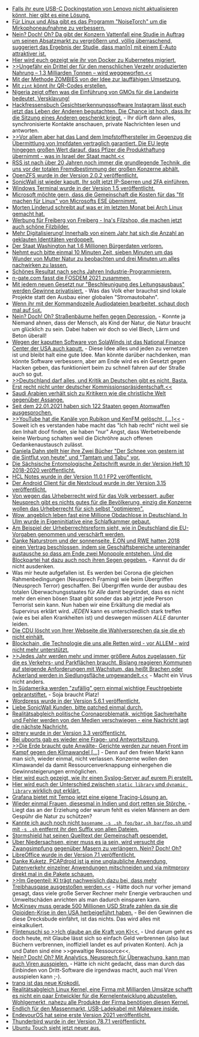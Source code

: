 * [Falls ihr eure USB-C Dockingstation von Lenovo nicht aktualisieren könnt, hier gibt es eine Lösung.](https://forums.lenovo.com/t5/Displays-Options-and-Accessories/Can-t-update-firmware-for-displayport-on-ThinkPad-USB-C-Dock-Gen2/m-p/4506706?page=3#5245822)
* [Für Linux und Alsa gibt es das Programm "NoiseTorch" um die Mirkophoneaufnahme zu verbessern.](https://www.onli-blogging.de/2008/Laermfilter-fuers-Mikrofon-unter-Alsa.html)
* [Nein? Doch! Oh? Da gibt der Konzern Vattenfall eine Studie in Auftrag um seinen Absatzmarkt zu vergrößern und, völlig überraschend, suggeriert das Ergebnis der Studie, dass man[n] mit einem E-Auto attraktiver ist.](https://www.sonnenseite.com/de/mobilitaet/darum-sind-fahrer-von-elektroautos-so-beliebt/)
* [Hier wird euch gezeigt wie ihr von Docker zu Kubernetes migriert.](https://www.opensourcerers.org/2021/02/01/how-to-go-from-docker-to-kubernetes-the-right-way/)
* [>>Ungefähr ein Drittel der für den menschlichen Verzehr produzierten Nahrung – 1,3 Milliarden Tonnen – wird weggeworfen.<<](https://netzfrauen.org/2021/02/01/foodwaste-6/)
* [Mit der Methode ZOMBIES von der Idee zur lauffähigen Umsetzung.](https://opensource.com/article/21/2/development-guide)
* [Mit `zint` könnt ihr QR-Codes erstellen.](https://opensource.com/article/21/2/zint-barcode-generator)
* [Nigeria zeigt offen was die Einführung von GMOs für die Landwirte bedeutet, Versklavung!](https://netzfrauen.org/2021/02/01/nigeria-4/)
* [Hackfressensbuch Gesichtserkennungssoftware Instagram lässt euch jetzt das Leben der Anderen begutachten. Die Chance ist hoch, dass Ihr die Sitzung eines Anderen geschenkt kriegt.](https://blog.fefe.de/?ts=9ee93b1b) - Ihr dürft dann alles, synchronisierte Kontakte anschauen, private Nachrichten lesen und antworten.
* [>>Vor allem aber hat das Land dem Impfstoffhersteller im Gegenzug die Übermittlung von Impfdaten vertraglich garantiert. Die EU legte hingegen großen Wert darauf, dass Pfizer die Produkthaftung übernimmt - was in Israel der Staat macht.<<](https://blog.fefe.de/?ts=9ee93b9a)
* [RSS ist nach über 20 Jahren noch immer die grundlegende Technik, die uns vor der totalen Fremdbestimmung der großen Konzerne abhält.](https://cloud.bazzline.net/index.php/apps/news/#/items/unread)
* [OpenZFS wurde in der Version 2.0.2 veröffentlicht.](https://www.phoronix.com/scan.php?page=news_item&px=OpenZFS-2.0.2-Released)
* [SonicWall ist wieder kaputt. Ihr sollt jetzt IP-Sperren und 2FA einführen.](https://www.bleepingcomputer.com/news/security/sonicwall-sma-100-zero-day-exploit-actively-used-in-the-wild/)
* [Windows Terminal wurde in der Version 1.5 veröffentlicht.](https://www.windowspro.de/news/windows-terminal-16-preview-erhaelt-gui-fuer-einstellungen-v15-nun-offizielles-release/04697)
* [Microsoft möchte gern, dass die Gemeinschaft die Kosten für das "fit machen für Linux" von Microsofts ESE übernimmt.](https://www.phoronix.com/scan.php?page=news_item&px=MS-ESE-Open-Source)
* [Morten Linderud schreibt auf was er im letzten Monat bei Arch Linux gemacht hat.](https://linderud.dev/blog/foss-activities-in-january-2020/)
* [Werbung für Freiberg von Freiberg - Ina's Filzshop, die machen jetzt auch schöne Filzbilder.](https://www.inasfilzshop.de/de/)
* [Mehr Digitalisierung! Innerhalb von einem Jahr hat sich die Anzahl an geklauten Identitäten verdoppelt.](https://www.bleepingcomputer.com/news/security/us-govt-number-of-identity-theft-reports-doubled-last-year/)
* [Der Staat Washington hat 1.6 Millionen Bürgerdaten verloren.](https://www.bleepingcomputer.com/news/security/data-breach-exposes-16-million-washington-unemployment-claims/)
* [Nehmt euch bitte einmal 10 Minuten Zeit, sieben Minuten um das Wunder von Mutter Natur zu beobachten und drei Minuten um alles nachwirken zu lassen.](https://www.nationalgeographic.com/animals/2019/02/time-lapse-film-shows-salamander-development/)
* [Schönes Resultat nach sechs Jahren Industrie-Programmierern.](https://chriskiehl.com/article/thoughts-after-6-years)
* [n-gate.com fasst die FOSDEM 2021 zusammen.](http://n-gate.com/fosdem/2021/02/01/0/)
* [Mit jedem neuen Gesetzt nur "Beschleunigung des Leitungsausbaus" werden Gewinne privatisiert.](https://www.sonnenseite.com/de/energie/oekostromausbau-schnellerer-ausbau-statt-mehr-lange-leitungen/) - Was das Volk eher brauchst sind lokale Projekte statt den Ausbau einer globalen "Stromautobahn".
* [Wenn ihr mit der Kommandozeile Audiodateien bearbeitet, schaut doch mal auf `SoX`.](https://opensource.com/article/20/2/linux-sox)
* [Nein? Doch! Oh? Straßenbäume helfen gegen Depression.](https://www.sonnenseite.com/de/wissenschaft/strassenbaeume-als-mittel-gegen-depressionen/) - Konnte ja Niemand ahnen, dass der Mensch, als Kind der Natur, die Natur braucht um glücklich zu sein. Dabei haben wir doch so viel Blech, Lärm und Beton überall!
* [Wegen der kaputten Software von SolaWinds ist das National Finance Center der USA auch kaputt.](https://www.bleepingcomputer.com/news/security/us-federal-payroll-agency-hacked-using-solarwinds-software-flaw/) - Diese Idee alles und jeden zu vernetzen ist und bleibt halt eine gute Idee. Man könnte darüber nachdenken, man könnte Software verbessern, aber am Ende wird es ein Gesetzt gegen Hacken geben, das funktioniert beim zu schnell fahren auf der Straße auch so gut.
* [>>Deutschland darf alles, und Kritik an Deutschen gibt es nicht. Basta. Erst recht nicht unter deutscher Kommissionspräsidentschaft.<<](https://martinsonneborn.de/aus-dem-naehkasten-der-kommission/)
* [Saudi Arabien verhält sich zu Kritikern wie die christliche Welt gegenüber Assange.](https://netzfrauen.org/2021/02/02/saudi-arabia-4/)
* [Seit dem 22.01.2021 haben sich 122 Staaten gegen Atomwaffen ausgesprochen.](https://weltnetz.tv/video/2448-atomwaffenverbotsvertrag-unterzeichnen)
* [>>YouTube hat die Kanäle von Rubikon und KenFM gelöscht, [...]<<](https://weltnetz.tv/video/2445-youtube-schmeisst-kenfm-raus) - Soweit ich es verstanden habe macht das "Ich hab recht" nicht weil sie den Inhalt doof finden, sie haben "nur" Angst, dass Werbetreibende keine Werbung schalten weil die Dichröhre auch offenen Gedankenaustausch zulässt.
* [Daniela Dahn stellt hier ihre Zwei Bücher "Der Schnee von gestern ist die Sintflut von heute" und "Tamtam und Tabu" vor.](https://weltnetz.tv/video/2432-ddr-schnee-von-gestern)
* [Die Sächsische Entomologische Zeitschrift wurde in der Version Heft 10 2018-2020 veröffentlicht.](https://sachsen.nabu.de/tiereundpflanzen/insektenundspinnen/29340.html)
* [HCL Notes wurde in der Version 11.0.1 FP2 veröffentlicht.](https://support.hcltechsw.com/csm?id=kb_article&sysparm_article=KB0086867&sys_kb_id=f9e514f11b42a8d0a2f48661cd4bcb0d)
* [Der Android Client für die Nextcloud wurde in der Version 3.15 veröffentlicht.](https://nextcloud.com/blog/android-client-3-15-is-here-bringing-ui-improvements-a-new-media-view-and-over-120-fixes-to-the-users/)
* [Von wegen das Urheberrecht wird für das Volk verbessert, außer Neusprech gibt es nichts gutes für die Bevölkerung, einzig die Konzerne wollen das Urheberrecht für sich selbst "optimieren".](https://netzpolitik.org/2021/lobbyismus-und-kampagnen-neues-gezerre-um-die-urheberrechtsreform/)
* [Wow, angeblich leben fast eine Millione Obdachlose in Deutschland. In Ulm wurde in Eigeninitiative eine Schlafkammer gebaut.](https://netzfrauen.org/2021/02/02/germany/)
* [Am Beispiel der Urheberrechtsreform sieht, wie in Deutschland die EU-Vorgaben genommen und verschärft werden.](https://freiheitsrechte.org/julia-reda-zur-urheberrechtsreform/)
* [Danke Naturstrom und der sonnenseite, E.ON und RWE hatten 2018 einen Vertrag beschlossen, indem sie Geschäftsbereiche untereinander austausche so dass am Ende zwei Monopole entstehen. Und die Blockpartei hat dazu auch noch ihren Segen gegeben.](https://www.sonnenseite.com/de/wirtschaft/naturstrom-statement-zur-zweiten-klage-gegen-den-e-on-rwe-deal/) - Kannst du dir nicht ausdenken.
* Was mir heute aufgefallen ist. Es werden bei Corona die gleichen Rahmenbedingungen (Neusprech Framing) wie beim Übergriffen (Neusprech Terror) geschaffen. Bei Übergriffen wurde der ausbau des totalen Überwachungsstaates für *Alle* damit begründet, dass es nicht mehr den einen bösen Staat gibt sonder das ab jetzt jede Person Terrorist sein kann. Nun haben wir eine Erkältung die medial als Supervirus erklärt wird. *JEDEN* kann es unterschiedlich stark treffen (wie es bei allen Krankheiten ist) und deswegen müssen *ALLE* darunter leiden.
* [Die CDU löscht von Ihrer Webseite die Wahlversprechen da sie die eh nicht einhält.](https://twitter.com/Senficon/status/1357009946471260160)
* [Blockchain, die Technologie die uns alle Retten wird - vor ALLEM - wird nicht mehr unterstützt.](https://blog.fefe.de/?ts=a2fcd932)
* [>>Jedes Jahr werden mehr und immer größere Autos zugelassen, für die es Verkehrs- und Parkflächen braucht. Bislang reagieren Kommunen auf steigende Anforderungen mit Wachstum, das heißt Brachen oder Ackerland werden in Siedlungsfläche umgewandelt.<<](https://www.sonnenseite.com/de/umwelt/staedte-im-kampf-gegen-ressourcenverbrauch-und-klimawandel/) - Macht ein Virus nicht anders.
* [In Südamerika werden "zufällig" gern einmal wichtige Feuchtgebiete gebrantstiftet.](https://www.sonnenseite.com/de/umwelt/weltnaturerbe-in-flammen/) - Soja braucht Platz!
* [Wordpress wurde in der Version 5.6.1 veröffentlicht.](https://wordpress.org/news/2021/02/wordpress-5-6-1-maintenance-release/)
* [Liebe SonicWall Kunden, bitte patched einmal durch.](https://www.bleepingcomputer.com/news/security/sonicwall-fixes-actively-exploited-sma-100-zero-day-vulnerability/)
* [Realitätsabgleich politische Coronaproblematik, wichtige Sachverhalte und Fehler werden von den Medien verschwiegen - eine Nachricht jagt die nächste Nachricht.](https://horstschulte.com/2021/arm-an-geist-dickes-portemonnaie/)
* [pitrery wurde in der Version 3.3 veröffentlicht.](https://www.postgresql.org/about/news/pitrery-33-released-2145/)
* [Bei ubports gab es wieder eine Frage- und Antwortsitzung.](https://ubports.com/de/blog/ubports-blogs-nachrichten-1/post/ubuntu-touch-q-a-93-3739)
* [>>Die Erde braucht gute Anwälte- Gerichte werden zur neuen Front im Kampf gegen den Klimawandel [...]](https://netzfrauen.org/2021/02/03/climatechange-12/) - Denn auf den freien Markt kann man sich, wieder einmal, nicht verlassen. Konzerne wollen den Klimawandel da damit Ressourcenverknappung einhergehen die Gewinnsteigerungen ermöglichen.
* [Hier wird euch gezeigt, wie ihr einen Syslog-Server auf eurem Pi erstellt.](https://pimylifeup.com/raspberry-pi-syslog-server/)
* [Hier wird euch der Unterschied zwischen `static library` und `dynamic library` wirklich gut erklärt.](https://opensource.com/article/21/2/linux-software-libraries)
* [Grafana bietet mit Tempo jetzt eine eigene Tracing-Lösung an.](https://opensource.com/article/21/2/tempo-distributed-tracing)
* [Wieder einmal Frauen, diesesmal in Indien und dort retten sie Störche.](https://netzfrauen.org/2021/02/04/india-19/) - Liegt das an der Erziehung oder warum fehlt es vielen Männern an dem Gespühr die Natur zu schützen?
* [Kannte ich auch noch nicht `basename -s .sh foo/bar.sh bar/foo.sh` und mit `-s .sh` entfernt ihr den Suffix von allen Dateien.](https://www.putorius.net/linux-basename-command-examples.html)
* [Stormshield hat seinen Quelltext der Gemeinschaft gespendet.](https://www.bleepingcomputer.com/news/security/hackers-steal-stormshield-firewall-source-code-in-data-breach/)
* [Über Niedersachsen, einer muss es ja sein, wird versucht die Zwangsimpfung gegenüber Masern zu verlängern. Nein? Doch! Oh?](https://initiative-freie-impfentscheidung.de/masernschutzgesetz-verlaengerung-der-uebergangsfrist-geplant/)
* [LibreOffice wurde in der Version 7.1 veröffentlicht.](https://www.admin-magazin.de/News/LibreOffice-7.1-Community-erschienen)
* [Danke Kuketz, PCAPdroid ist ja eine unglaubliche Anwendung, Datenverkehr einzelner Anwendungen mitschneiden und via mitmproxy direkt mal in die Pakete schauen.](https://www.kuketz-blog.de/pcapdroid-android-netzwerkverkehr-ohne-root-mitschneiden/)
* [>>Im Gegenteil: KI trägt nachweislich dazu bei, dass mehr Treibhausgase ausgestoßen werden.<<](https://netzpolitik.org/2021/ki-und-klimawandel-falsche-versprechen/) - Hätte doch nur vorher jemand gesagt, dass viele große Server Rechner mehr Energie verbrauchen und Umweltschäden anrichten als man dadurch einsparen kann.
* [McKinsey muss gerade 500 Millionen USD Strafe zahlen da sie die Opioiden-Krise in den USA herbeigeführt haben.](https://blog.fefe.de/?ts=9ee2b7ae) - Bei den Gewinnen die diese Drecksbude einfährt, ist das nichts. Das wird alles mit einkalkuliert.
* [Flintenuschi so >>Ich glaube an die Kraft von KI<<.](https://blog.fefe.de/?ts=9ee28a1a) - Und darum geht es doch heute, mit Glaube lässt sich so einfach Geld verbrennen (also laut Büchern verbrennen, inoffiziell landet es auf privaten Konten). Ach ja und Daten sind eine >>gewaltige Ressource<<.
* [Nein? Doch! Oh? Mit Analytics, Neusprech für Überwachung, kann man auch Viren ausspielen.](https://blog.fefe.de/?ts=9ee52e13) - Hätte ich nicht gedacht, dass man durch das Einbinden von Dritt-Software die irgendwas macht, auch mal Viren ausspielen kann ;-).
* [tranq ist das neue Krokodil.](https://netzfrauen.org/2021/02/05/drugs/)
* [Realitätsabgleich Linux Kernel, eine Firma mit Milliarden Umsätze schafft es nicht ein paar Entwickler für die Kernelentwicklung abzustellen. Wohlgemerkt, nahezu alle Produkte der Firma benötigen diesen Kernel.](https://www.phoronix.com/scan.php?page=news_item&px=Easy-To-Test-Kernel-Stable-RCs)
* [Endlich für den Massenmarkt, USB-Ladekabel mit Maleware inside.](https://scheible.it/evilcrow-cable/)
* [EndevourOS hat seine erste Version 2021 veröffentlicht.](https://endeavouros.com/news/our-first-release-of-2021-has-arrived/)
* [Thunderbird wurde in der Version 78.7.1 veröffentlicht.](https://www.planet3dnow.de/cms/61036-thunderbird-78-7-1/)
* [Ubuntu Touch sieht jetzt neuer aus.](https://devices.ubuntu-touch.io/)
